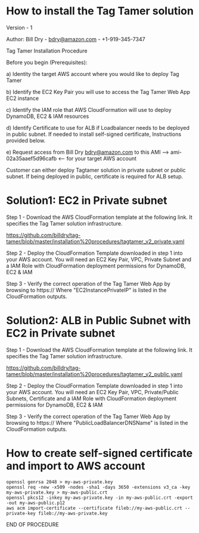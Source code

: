 # How to install the Tag Tamer solution

Version - 1

Author: Bill Dry - bdry@amazon.com - +1-919-345-7347

Tag Tamer Installation Procedure

Before you begin (Prerequisites):

a) Identity the target AWS account where you would like to deploy Tag Tamer

b) Identify the EC2 Key Pair you will use to access the Tag Tamer Web App EC2 instance

c) Identify the IAM role that AWS CloudFormation will use to deploy DynamoDB, EC2 & IAM resources

d) Identify Certificate to use for ALB if Loadbalancer needs to be deployed in public subnet. If needed to install self-signed certificate, Instructions provided below.

e) Request access from Bill Dry bdry@amazon.com to this AMI --> ami-02a35aaef5d96cafb <-- for your target AWS account

Customer can either deploy Tagtamer solution in private subnet or public subnet. If being deployed in public, certificate is required for ALB setup.

# Solution1: EC2 in Private subnet 

Step 1 - Download the AWS CloudFormation template at the following link.  It specifies the Tag Tamer solution infrastructure.

https://github.com/billdry/tag-tamer/blob/master/installation%20procedures/tagtamer_v2_private.yaml 

Step 2 - Deploy the CloudFormation Template downloaded in step 1 into your AWS account.  You will need an EC2 Key Pair, VPC, Private Subnet and a IAM Role with CloudFormation deployment permissions for DynamoDB, EC2 & IAM

Step 3 - Verify the correct operation of the Tag Tamer Web App by browsing to https://<EC2InstancePrivateIP> Where "EC2InstancePrivateIP" is listed in the CloudFormation outputs.

# Solution2: ALB in Public Subnet with EC2 in Private subnet 

Step 1 - Download the AWS CloudFormation template at the following link.  It specifies the Tag Tamer solution infrastructure.

https://github.com/billdry/tag-tamer/blob/master/installation%20procedures/tagtamer_v2_public.yaml 

Step 2 - Deploy the CloudFormation Template downloaded in step 1 into your AWS account.  You will need an EC2 Key Pair, VPC, Private/Public Subnets, Certificate and a IAM Role with CloudFormation deployment permissions for DynamoDB, EC2 & IAM

Step 3 - Verify the correct operation of the Tag Tamer Web App by browsing to https://<PublicLoadBalancerDNSName> Where "PublicLoadBalancerDNSName" is listed in the CloudFormation outputs.

# How to create self-signed certificate and import to AWS account
```shell
openssl genrsa 2048 > my-aws-private.key
openssl req -new -x509 -nodes -sha1 -days 3650 -extensions v3_ca -key my-aws-private.key > my-aws-public.crt
openssl pkcs12 -inkey my-aws-private.key -in my-aws-public.crt -export -out my-aws-public.p12
aws acm import-certificate --certificate fileb://my-aws-public.crt --private-key fileb://my-aws-private.key
```


END OF PROCEDURE
